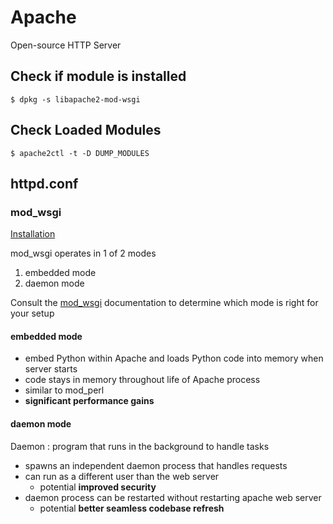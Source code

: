 # Apache

Open-source HTTP Server

## Check if module is installed

`$ dpkg -s libapache2-mod-wsgi`

## Check Loaded Modules

`$ apache2ctl -t -D DUMP_MODULES`

## httpd.conf



### mod_wsgi

[Installation](https://modwsgi.readthedocs.io/en/develop/installation.html)

mod_wsgi operates in 1 of 2 modes

1. embedded mode
2. daemon mode

Consult the [mod_wsgi](https://wsgi.readthedocs.io/en/latest/) documentation to determine which mode is right for your setup

#### embedded mode

- embed Python within Apache and loads Python code into memory when server starts
- code stays in memory throughout life of Apache process
- similar to mod_perl
- **significant performance gains**

#### daemon mode

Daemon
: program that runs in the background to handle tasks 

- spawns an independent daemon process that handles requests
- can run as a different user than the web server
  - potential **improved security**
- daemon process can be restarted without restarting apache web server
  - potential **better seamless codebase refresh**

